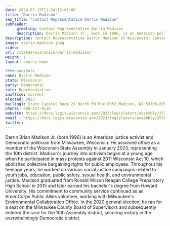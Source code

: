 ```yaml
---
date: 2024-07-15T11:54:12-05:00
title: "Darrin Madison"
seo_title: "contact Representative Darrin Madison"
subheader:
     greeting: Contact Representative Darrin Madison
     description: Darrin Madison Jr., born in 1996, is an American politician affiliated with the Democratic Party. He is a member of the Wisconsin State Assembly, representing District 10. He assumed office on January 3, 2023.
description: Contact Representative Darrin Madison of Wisconsin. Contact information for Darrin Madison includes email address, phone number, and mailing address.
image: darrin-madison.jpeg
video:
url: /states/wisconsin/darrin-madison/
weight: 1
layout: course_home

####candidate
name: Darrin Madison
state: Wisconsin
party: Democratic
role: Representative
inoffice: current
elected: 2023
mailing1: State Capitol Room 21 North PO Box 8952 Madison, WI 53708-8952
phone1: 608-237-9110
website: https://docs.legis.wisconsin.gov/2023/legislators/assembly/2536/
email : https://docs.legis.wisconsin.gov/2023/legislators/assembly/2536/
twitter: 
---
```

Darrin Brian Madison Jr. (born 1996) is an American justice activist and Democratic politician from Milwaukee, Wisconsin. He assumed office as a member of the Wisconsin State Assembly in January 2023, representing the 10th district. Madison's journey into activism began at a young age when he participated in mass protests against 2011 Wisconsin Act 10, which abolished collective bargaining rights for public employees. Throughout his teenage years, he worked on various social justice campaigns related to youth jobs, education, public safety, sexual health, and environmental justice. Madison graduated from Ronald Wilson Reagan College Preparatory High School in 2015 and later earned his bachelor's degree from Howard University. His commitment to community service continued as an AmeriCorps Public Allies volunteer, working with Milwaukee's Environmental Collaboration Office. In the 2020 general election, he ran for a seat on the Milwaukee County Board of Supervisors and subsequently entered the race for the 10th Assembly district, securing victory in the overwhelmingly Democratic district.
